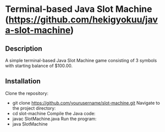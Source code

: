 # Terminal-based Java Slot Machine (https://github.com/hekigyokuu/java-slot-machine)

## Description
A simple terminal-based Java Slot Machine game consisting of 3 symbols with starting balance of $100.00.

## Installation
Clone the repository: 
- git clone https://github.com/yourusername/slot-machine.git
Navigate to the project directory:
- cd slot-machine
Compile the Java code:
- javac SlotMachine.java
Run the program:
- java SlotMachine
